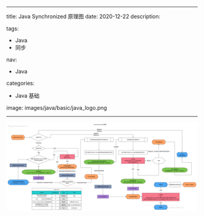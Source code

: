 ----
title: Java Synchronized 原理图
date: 2020-12-22
description: 

tags:
- Java
- 同步

nav:
- Java

categories:
-  Java 基础

image: images/java/basic/java_logo.png

----
![](./2012-12-22_Java_Synchronized原理图/11.png)